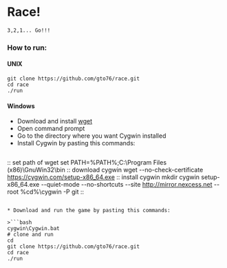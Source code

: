 Race!
=====
`3,2,1... Go!!!`


### How to run:
#### UNIX
```
git clone https://github.com/gto76/race.git
cd race
./run
```

#### Windows

* Download and install [wget](http://sourceforge.net/projects/gnuwin32/files/wget/1.11.4-1/wget-1.11.4-1-setup.exe/download)
* Open command prompt
* Go to the directory where you want Cygwin installed
* Install Cygwin by pasting this commands:

>```bat
:: set path of wget
set PATH=%PATH%;C:\Program Files (x86)\GnuWin32\bin
:: download cygwin
wget --no-check-certificate https://cygwin.com/setup-x86_64.exe
:: install cygwin
mkdir cygwin
setup-x86_64.exe --quiet-mode --no-shortcuts --site http://mirror.nexcess.net --root %cd%\cygwin -P git
::
```

* Download and run the game by pasting this commands:

>```bash
cygwin\Cygwin.bat
# clone and run
cd
git clone https://github.com/gto76/race.git
cd race
./run

```
